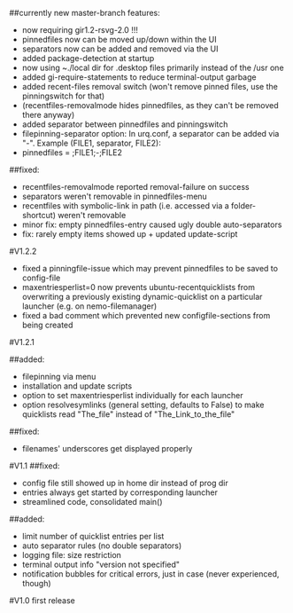 ##currently new master-branch features:
* now requiring gir1.2-rsvg-2.0 !!!
* pinnedfiles now can be moved up/down within the UI
* separators now can be added and removed via the UI
* added package-detection at startup
* now using ~./local dir for .desktop files primarily instead of the /usr one
* added gi-require-statements to reduce terminal-output garbage
* added recent-files removal switch (won't remove pinned files, use the pinningswitch for that)
* (recentfiles-removalmode hides pinnedfiles, as they can't be removed there anyway)
* added separator between pinnedfiles and pinningswitch
* filepinning-separator option: In urq.conf, a separator can be added via "-". Example (FILE1, separator, FILE2):
 * pinnedfiles = ;FILE1;-;FILE2

##fixed:
 - recentfiles-removalmode reported removal-failure on success
 - separators weren't removable in pinnedfiles-menu
 - recentfiles with symbolic-link in path (i.e. accessed via a folder-shortcut) weren't removable
 - minor fix: empty pinnedfiles-entry caused ugly double auto-separators
 - fix: rarely empty items showed up + updated update-script

#V1.2.2
* fixed a pinningfile-issue which may prevent pinnedfiles to be saved to config-file
* maxentriesperlist=0 now prevents ubuntu-recentquicklists from overwriting a previously existing dynamic-quicklist on a particular launcher (e.g. on nemo-filemanager)
* fixed a bad comment which prevented new configfile-sections from being created

#V1.2.1

##added:
- filepinning via menu
- installation and update scripts
- option to set maxentriesperlist individually for each launcher
- option resolvesymlinks (general setting, defaults to False)
 to make quicklists read "The_file" instead of "The_Link_to_the_file"

##fixed:
- filenames' underscores get displayed properly



#V1.1
##fixed:
* config file still showed up in home dir instead of prog dir
* entries always get started by corresponding launcher
* streamlined code, consolidated main()

##added:
* limit number of quicklist entries per list
* auto separator rules (no double separators)
* logging file: size restriction
* terminal output info "version not specified"
* notification bubbles for critical errors, just in case (never experienced, though)



#V1.0
first release
